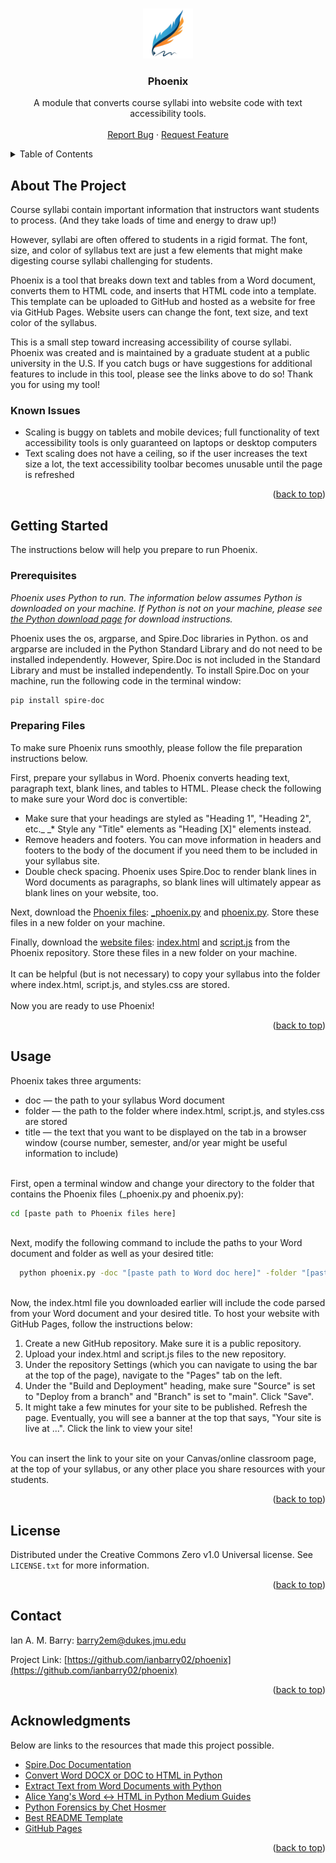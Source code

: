 <!-- This README file was modified from the Best-README-Template created by othneildrew: https://github.com/othneildrew/Best-README-Template -->

<a id="readme-top"></a>

<!-- PROJECT SHIELDS -->
<!--
*** I'm using markdown "reference style" links for readability.
*** Reference links are enclosed in brackets [ ] instead of parentheses ( ).
*** See the bottom of this document for the declaration of the reference variables
*** for contributors-url, forks-url, etc. This is an optional, concise syntax you may use.
*** https://www.markdownguide.org/basic-syntax/#reference-style-links
-->
<!-- [![Contributors][contributors-shield]][contributors-url]
[![Forks][forks-shield]][forks-url]
[![Stargazers][stars-shield]][stars-url]
[![Issues][issues-shield]][issues-url]
[![Unlicense License][license-shield]][license-url]
[![LinkedIn][linkedin-shield]][linkedin-url] -->



<!-- PROJECT LOGO -->
<br />
<div align="center">
  <a href="https://github.com/othneildrew/Best-README-Template">
    <img src="images/logo.png" alt="Logo" width="80" height="80">
  </a>

  <h3 align="center">Phoenix</h3>

  <p align="center">
    A module that converts course syllabi into website code with text accessibility tools.
    <br />
    <!-- <a href="https://github.com/othneildrew/Best-README-Template"><strong>Explore the docs »</strong></a> -->
    <br />
    <!-- <a href="https://github.com/othneildrew/Best-README-Template">View Demo</a>
    &middot; -->
    <a href="https://github.com/othneildrew/Best-README-Template/issues/new?labels=bug&template=bug-report---.md">Report Bug</a>
    &middot;
    <a href="https://github.com/othneildrew/Best-README-Template/issues/new?labels=enhancement&template=feature-request---.md">Request Feature</a>
  </p>
</div>



<!-- TABLE OF CONTENTS -->
<details>
  <summary>Table of Contents</summary>
  <ol>
    <li>
      <a href="#about-the-project">About The Project</a>
      <!-- <ul>
        <li><a href="#built-with">Built With</a></li>
      </ul> -->
    </li>
    <li>
      <a href="#getting-started">Getting Started</a>
      <ul>
        <li><a href="#prerequisites">Prerequisites</a></li>
        <li><a href="#installation">Preparing Files</a></li>
      </ul>
    </li>
    <li><a href="#usage">Usage</a></li>
    <!-- <li><a href="#roadmap">Roadmap</a></li> -->
    <!-- <li><a href="#contributing">Contributing</a></li> -->
    <li><a href="#license">License</a></li>
    <li><a href="#contact">Contact</a></li>
    <li><a href="#acknowledgments">Acknowledgments</a></li>
  </ol>
</details>



<!-- ABOUT THE PROJECT -->
## About The Project

<!-- [![Product Name Screen Shot][product-screenshot]](https://example.com) -->

Course syllabi contain important information that instructors want students to process. (And they take loads of time and energy to draw up!)

However, syllabi are often offered to students in a rigid format. The font, size, and color of syllabus text are just a few elements that might make digesting course syllabi challenging for students.

Phoenix is a tool that breaks down text and tables from a Word document, converts them to HTML code, and inserts that HTML code into a template. This template can be uploaded to GitHub and hosted as a website for free via GitHub Pages. Website users can change the font, text size, and text color of the syllabus.

This is a small step toward increasing accessibility of course syllabi. Phoenix was created and is maintained by a graduate student at a public university in the U.S. If you catch bugs or have suggestions for additional features to include in this tool, please see the links above to do so! Thank you for using my tool!

### Known Issues
* Scaling is buggy on tablets and mobile devices; full functionality of text accessibility tools is only guaranteed on laptops or desktop computers
* Text scaling does not have a ceiling, so if the user increases the text size a lot, the text accessibility toolbar becomes unusable until the page is refreshed

<p align="right">(<a href="#readme-top">back to top</a>)</p>



<!-- ### Built With

This section should list any major frameworks/libraries used to bootstrap your project. Leave any add-ons/plugins for the acknowledgements section. Here are a few examples.

* [![Next][Next.js]][Next-url]
* [![React][React.js]][React-url]
* [![Vue][Vue.js]][Vue-url]
* [![Angular][Angular.io]][Angular-url]
* [![Svelte][Svelte.dev]][Svelte-url]
* [![Laravel][Laravel.com]][Laravel-url]
* [![Bootstrap][Bootstrap.com]][Bootstrap-url]
* [![JQuery][JQuery.com]][JQuery-url]

<p align="right">(<a href="#readme-top">back to top</a>)</p> -->



<!-- GETTING STARTED -->
## Getting Started

The instructions below will help you prepare to run Phoenix.

### Prerequisites

_Phoenix uses Python to run. The information below assumes Python is downloaded on your machine. If Python is not on your machine, please see [the Python download page](https://www.python.org/downloads/) for download instructions._

Phoenix uses the os, argparse, and Spire.Doc libraries in Python. os and argparse are included in the Python Standard Library and do not need to be installed independently. However, Spire.Doc is not included in the Standard Library and must be installed independently. To install Spire.Doc on your machine, run the following code in the terminal window:
  ```sh
  pip install spire-doc
  ```

### Preparing Files

To make sure Phoenix runs smoothly, please follow the file preparation instructions below.

First, prepare your syllabus in Word. Phoenix converts heading text, paragraph text, blank lines, and tables to HTML. Please check the following to make sure your Word doc is convertible:
<br>
* Make sure that your headings are styled as "Heading 1", "Heading 2", etc._
_* Style any "Title" elements as "Heading [X]" elements instead.
* Remove headers and footers. You can move information in headers and footers to the body of the document if you need them to be included in your syllabus site.
* Double check spacing. Phoenix uses Spire.Doc to render blank lines in Word documents as paragraphs, so blank lines will ultimately appear as blank lines on your website, too.

Next, download the [Phoenix files](https://github.com/ianbarry02/phoenix/tree/main/phoenix_files): [_phoenix.py](https://github.com/ianbarry02/phoenix/blob/main/phoenix_files/_phoenix.py) and [phoenix.py](https://github.com/ianbarry02/phoenix/blob/main/phoenix_files/phoenix.py). Store these files in a new folder on your machine.

Finally, download the [website files](https://github.com/ianbarry02/phoenix/tree/main/website_files): [index.html](https://github.com/ianbarry02/phoenix/blob/main/website_files/index.html) and [script.js](https://github.com/ianbarry02/phoenix/blob/main/website_files/script.js) from the Phoenix repository. Store these files in a new folder on your machine.
<br/>
<br/>
It can be helpful (but is not necessary) to copy your syllabus into the folder where index.html, script.js, and styles.css are stored.
<br/>
<br/>
Now you are ready to use Phoenix!

<p align="right">(<a href="#readme-top">back to top</a>)</p>



<!-- USAGE INSTRUCTIONS -->
## Usage

Phoenix takes three arguments:
* doc — the path to your syllabus Word document
* folder — the path to the folder where index.html, script.js, and styles.css are stored
* title — the text that you want to be displayed on the tab in a browser window (course number, semester, and/or year might be useful information to include)
<br/>
First, open a terminal window and change your directory to the folder that contains the Phoenix files (_phoenix.py and phoenix.py):
<br/>

  ```sh
  cd [paste path to Phoenix files here]
  ```

<br/>
Next, modify the following command to include the paths to your Word document and folder as well as your desired title:
<br/>

  ```sh
    python phoenix.py -doc "[paste path to Word doc here]" -folder "[paste path to website files folder here]" -title "[insert title here]"
  ```
<br/>
Now, the index.html file you downloaded earlier will include the code parsed from your Word document and your desired title. To host your website with GitHub Pages, follow the instructions below:

1. Create a new GitHub repository. Make sure it is a public repository.
2. Upload your index.html and script.js files to the new repository.
3. Under the repository Settings (which you can navigate to using the bar at the top of the page), navigate to the "Pages" tab on the left.
4. Under the "Build and Deployment" heading, make sure "Source" is set to "Deploy from a branch" and "Branch" is set to "main". Click "Save".
5. It might take a few minutes for your site to be published. Refresh the page. Eventually, you will see a banner at the top that says, "Your site is live at ...". Click the link to view your site!
<br/>
You can insert the link to your site on your Canvas/online classroom page, at the top of your syllabus, or any other place you share resources with your students.

<p align="right">(<a href="#readme-top">back to top</a>)</p>



<!-- ROADMAP -->
<!-- ## Roadmap

- [x] Add Changelog
- [x] Add back to top links
- [ ] Add Additional Templates w/ Examples
- [ ] Add "components" document to easily copy & paste sections of the readme
- [ ] Multi-language Support
    - [ ] Chinese
    - [ ] Spanish

See the [open issues](https://github.com/othneildrew/Best-README-Template/issues) for a full list of proposed features (and known issues).

<p align="right">(<a href="#readme-top">back to top</a>)</p> -->



<!-- CONTRIBUTING -->
<!-- ## Contributing

Contributions are what make the open source community such an amazing place to learn, inspire, and create. Any contributions you make are **greatly appreciated**.

If you have a suggestion that would make this better, please fork the repo and create a pull request. You can also simply open an issue with the tag "enhancement".
Don't forget to give the project a star! Thanks again!

1. Fork the Project
2. Create your Feature Branch (`git checkout -b feature/AmazingFeature`)
3. Commit your Changes (`git commit -m 'Add some AmazingFeature'`)
4. Push to the Branch (`git push origin feature/AmazingFeature`)
5. Open a Pull Request

### Top contributors:

<a href="https://github.com/othneildrew/Best-README-Template/graphs/contributors">
  <img src="https://contrib.rocks/image?repo=othneildrew/Best-README-Template" alt="contrib.rocks image" />
</a>

<p align="right">(<a href="#readme-top">back to top</a>)</p> -->



<!-- LICENSE -->
## License

Distributed under the Creative Commons Zero v1.0 Universal license. See `LICENSE.txt` for more information.

<p align="right">(<a href="#readme-top">back to top</a>)</p>



<!-- CONTACT -->
## Contact

Ian A. M. Barry: barry2em@dukes.jmu.edu

Project Link: [https://github.com/ianbarry02/phoenix](https://github.com/ianbarry02/phoenix)

<p align="right">(<a href="#readme-top">back to top</a>)</p>



<!-- ACKNOWLEDGMENTS -->
## Acknowledgments

Below are links to the resources that made this project possible.

* [Spire.Doc Documentation](https://www.e-iceblue.com/Introduce/doc-for-python.html?gad_source=1&gad_campaignid=53263203&gclid=Cj0KCQjwnJfEBhCzARIsAIMtfKI5GDKBcyfqUoF8Wd7wsZbGSIWttQE_exVYn5S5RIPLi4INBr0ZdYUaAmDOEALw_wcB)
* [Convert Word DOCX or DOC to HTML in Python](https://www.e-iceblue.com/Tutorials/Python/Spire.Doc-for-Python/Program-Guide/Conversion/Python-Convert-Word-to-HTML.html#3)
* [Extract Text from Word Documents with Python](https://medium.com/@alice.yang_10652/extract-text-from-word-documents-with-python-a-comprehensive-guide-95a67e23c35c)
* [Alice Yang's Word <-> HTML in Python Medium Guides](https://medium.com/@alice.yang_10652)
* [Python Forensics by Chet Hosmer](https://www.sciencedirect.com/book/9780124186767/python-forensics)
* [Best README Template](https://github.com/othneildrew/Best-README-Template)
* [GitHub Pages](https://pages.github.com)

<p align="right">(<a href="#readme-top">back to top</a>)</p>



<!-- MARKDOWN LINKS & IMAGES -->
<!-- https://www.markdownguide.org/basic-syntax/#reference-style-links -->
<!-- [contributors-shield]: https://img.shields.io/github/contributors/othneildrew/Best-README-Template.svg?style=for-the-badge
[contributors-url]: https://github.com/othneildrew/Best-README-Template/graphs/contributors
[forks-shield]: https://img.shields.io/github/forks/othneildrew/Best-README-Template.svg?style=for-the-badge
[forks-url]: https://github.com/othneildrew/Best-README-Template/network/members
[stars-shield]: https://img.shields.io/github/stars/othneildrew/Best-README-Template.svg?style=for-the-badge
[stars-url]: https://github.com/othneildrew/Best-README-Template/stargazers
[issues-shield]: https://img.shields.io/github/issues/othneildrew/Best-README-Template.svg?style=for-the-badge
[issues-url]: https://github.com/othneildrew/Best-README-Template/issues
[license-shield]: https://img.shields.io/github/license/othneildrew/Best-README-Template.svg?style=for-the-badge
[license-url]: https://github.com/othneildrew/Best-README-Template/blob/master/LICENSE.txt
[linkedin-shield]: https://img.shields.io/badge/-LinkedIn-black.svg?style=for-the-badge&logo=linkedin&colorB=555
[linkedin-url]: https://linkedin.com/in/othneildrew
[product-screenshot]: images/screenshot.png
[Next.js]: https://img.shields.io/badge/next.js-000000?style=for-the-badge&logo=nextdotjs&logoColor=white
[Next-url]: https://nextjs.org/
[React.js]: https://img.shields.io/badge/React-20232A?style=for-the-badge&logo=react&logoColor=61DAFB
[React-url]: https://reactjs.org/
[Vue.js]: https://img.shields.io/badge/Vue.js-35495E?style=for-the-badge&logo=vuedotjs&logoColor=4FC08D
[Vue-url]: https://vuejs.org/
[Angular.io]: https://img.shields.io/badge/Angular-DD0031?style=for-the-badge&logo=angular&logoColor=white
[Angular-url]: https://angular.io/
[Svelte.dev]: https://img.shields.io/badge/Svelte-4A4A55?style=for-the-badge&logo=svelte&logoColor=FF3E00
[Svelte-url]: https://svelte.dev/
[Laravel.com]: https://img.shields.io/badge/Laravel-FF2D20?style=for-the-badge&logo=laravel&logoColor=white
[Laravel-url]: https://laravel.com
[Bootstrap.com]: https://img.shields.io/badge/Bootstrap-563D7C?style=for-the-badge&logo=bootstrap&logoColor=white
[Bootstrap-url]: https://getbootstrap.com
[JQuery.com]: https://img.shields.io/badge/jQuery-0769AD?style=for-the-badge&logo=jquery&logoColor=white
[JQuery-url]: https://jquery.com  -->
